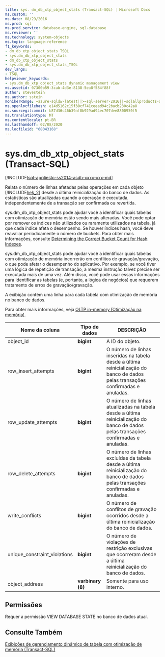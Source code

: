 ```yaml
---
title: sys. dm_db_xtp_object_stats (Transact-SQL) | Microsoft Docs
ms.custom: ''
ms.date: 08/29/2016
ms.prod: sql
ms.prod_service: database-engine, sql-database
ms.reviewer: ''
ms.technology: system-objects
ms.topic: language-reference
f1_keywords:
- dm_db_xtp_object_stats_TSQL
- sys.dm_db_xtp_object_stats
- dm_db_xtp_object_stats
- sys.dm_db_xtp_object_stats_TSQL
dev_langs:
- TSQL
helpviewer_keywords:
- sys.dm_db_xtp_object_stats dynamic management view
ms.assetid: 07300b59-3cab-4d3e-8138-5ea8f584f88f
author: stevestein
ms.author: sstein
monikerRange: =azure-sqldw-latest||>=sql-server-2016||=sqlallproducts-allversions||>=sql-server-linux-2017||=azuresqldb-mi-current
ms.openlocfilehash: e14d5162c15f38cf741ceead94c2bacb230c42a8
ms.sourcegitcommit: b87d36c46b39af8b929ad94ec707dee8800950f5
ms.translationtype: MT
ms.contentlocale: pt-BR
ms.lasthandoff: 02/08/2020
ms.locfileid: "68043168"
---
```

# <a name="sysdm_db_xtp_object_stats-transact-sql"></a>sys.dm_db_xtp_object_stats (Transact-SQL)
[!INCLUDE[tsql-appliesto-ss2014-asdb-xxxx-xxx-md](../../includes/tsql-appliesto-ss2014-asdb-xxxx-xxx-md.md)]

  Relata o número de linhas afetadas pelas operações em cada objeto [!INCLUDE[hek_2](../../includes/hek-2-md.md)] desde a última reinicialização do banco de dados. As estatísticas são atualizadas quando a operação é executada, independentemente de a transação ser confirmada ou revertida.  
  
 sys.dm_db_xtp_object_stats pode ajudar você a identificar quais tabelas com otimização de memória estão sendo mais alteradas. Você pode optar por remover os índices não utilizados ou raramente utilizados na tabela, já que cada índice afeta o desempenho. Se houver índices hash, você deve reavaliar periodicamente o número de buckets. Para obter mais informações, consulte [Determining the Correct Bucket Count for Hash Indexes](https://msdn.microsoft.com/library/6d1ac280-87db-4bd8-ad43-54353647d8b5).  
  
 sys.dm_db_xtp_object_stats pode ajudar você a identificar quais tabelas com otimização de memória incorrerão em conflitos de gravação/gravação, o que pode afetar o desempenho do aplicativo. Por exemplo, se você tiver uma lógica de repetição de transação, a mesma instrução talvez precise ser executada mais de uma vez. Além disso, você pode usar essas informações para identificar as tabelas (e, portanto, a lógica de negócios) que requerem tratamento de erros de gravação/gravação.  
  
 A exibição contém uma linha para cada tabela com otimização de memória no banco de dados.  
  
 Para obter mais informações, veja [OLTP in-memory &#40;Otimização na memória&#41;](../../relational-databases/in-memory-oltp/in-memory-oltp-in-memory-optimization.md).  
  
|Nome da coluna|Tipo de dados|DESCRIÇÃO|  
|-----------------|---------------|-----------------|  
|object_id|**bigint**|A ID do objeto.|  
|row_insert_attempts|**bigint**|O número de linhas inseridas na tabela desde a última reinicialização do banco de dados pelas transações confirmadas e anuladas.|  
|row_update_attempts|**bigint**|O número de linhas atualizadas na tabela desde a última reinicialização do banco de dados pelas transações confirmadas e anuladas.|  
|row_delete_attempts|**bigint**|O número de linhas excluídas da tabela desde a última reinicialização do banco de dados pelas transações confirmadas e anuladas.|  
|write_conflicts|**bigint**|O número de conflitos de gravação ocorridos desde a última reinicialização do banco de dados.|  
|unique_constraint_violations|**bigint**|O número de violações de restrição exclusivas que ocorreram desde a última reinicialização do banco de dados.|  
|object_address|**varbinary (8)**|Somente para uso interno.|  
  
## <a name="permissions"></a>Permissões  
 Requer a permissão VIEW DATABASE STATE no banco de dados atual.  
  
## <a name="see-also"></a>Consulte Também  
 [Exibições de gerenciamento dinâmico de tabela com otimização de memória &#40;Transact-SQL&#41;](../../relational-databases/system-dynamic-management-views/memory-optimized-table-dynamic-management-views-transact-sql.md)  
  
  
